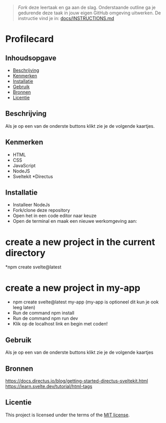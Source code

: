 > _Fork_ deze leertaak en ga aan de slag. Onderstaande outline ga je gedurende deze taak in jouw eigen GitHub omgeving uitwerken. De instructie vind je in: [docs/INSTRUCTIONS.md](docs/INSTRUCTIONS.md)

# Profilecard


## Inhoudsopgave

  * [Beschrijving](#beschrijving)
  * [Kenmerken](#kenmerken)
  * [Installatie](#installatie)
  * [Gebruik](#gebruik)
  * [Bronnen](#bronnen)
  * [Licentie](#licentie)

## Beschrijving
Als je op een van de onderste buttons klikt zie je de volgende kaartjes. 
<!-- In de Beschrijving staat hoe je project er uit ziet, hoe het werkt en wat je er mee kan. -->
<!-- Voeg een mooie poster visual toe 📸 -->
<!-- Voeg een link toe naar Github Pages 🌐-->

## Kenmerken

* HTML
* CSS
* JavaScript
* NodeJS
* Sveltekit
*Directus
<!-- Bij Kenmerken staat welke technieken zijn gebruikt en hoe. Wat is de HTML structuur? Wat zijn de belangrijkste dingen in CSS? Wat is er met Javascript gedaan en hoe? Misschien heb je een framwork of library gebruikt? -->

## Installatie
* Installeer NodeJs
* Fork/clone deze repository
* Open het in een code editor naar keuze
* Open de terminal en maak een nieuwe werkomgeving aan:
# create a new project in the current directory
*npm create svelte@latest

# create a new project in my-app
* npm create svelte@latest my-app (my-app is optioneel dit kun je ook leeg laten)
* Run de command npm install
* Run de command npm run dev
* Klik op de localhost link en begin met coden!

## Gebruik
Als je op een van de onderste buttons klikt zie je de volgende kaartjes

## Bronnen
https://docs.directus.io/blog/getting-started-directus-sveltekit.html
https://learn.svelte.dev/tutorial/html-tags

## Licentie

This project is licensed under the terms of the [MIT license](./LICENSE).


